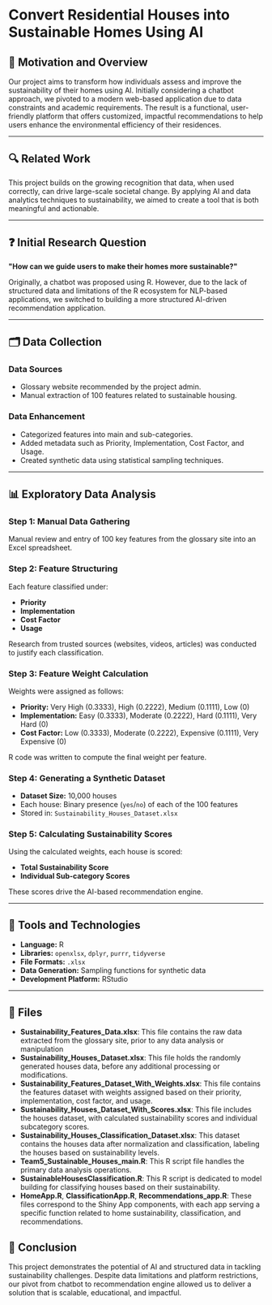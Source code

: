 # Convert Residential Houses into Sustainable Homes Using AI

## 🧠 Motivation and Overview

Our project aims to transform how individuals assess and improve the sustainability of their homes using AI. Initially considering a chatbot approach, we pivoted to a modern web-based application due to data constraints and academic requirements. The result is a functional, user-friendly platform that offers customized, impactful recommendations to help users enhance the environmental efficiency of their residences.

---

## 🔍 Related Work

This project builds on the growing recognition that data, when used correctly, can drive large-scale societal change. By applying AI and data analytics techniques to sustainability, we aimed to create a tool that is both meaningful and actionable.

---

## ❓ Initial Research Question

**"How can we guide users to make their homes more sustainable?"**

Originally, a chatbot was proposed using R. However, due to the lack of structured data and limitations of the R ecosystem for NLP-based applications, we switched to building a more structured AI-driven recommendation application.

---

## 🗂️ Data Collection

### Data Sources
- Glossary website recommended by the project admin.
- Manual extraction of 100 features related to sustainable housing.

### Data Enhancement
- Categorized features into main and sub-categories.
- Added metadata such as Priority, Implementation, Cost Factor, and Usage.
- Created synthetic data using statistical sampling techniques.

---

## 📊 Exploratory Data Analysis

### Step 1: Manual Data Gathering
Manual review and entry of 100 key features from the glossary site into an Excel spreadsheet.

### Step 2: Feature Structuring
Each feature classified under:
- **Priority**
- **Implementation**
- **Cost Factor**
- **Usage**

Research from trusted sources (websites, videos, articles) was conducted to justify each classification.

### Step 3: Feature Weight Calculation

Weights were assigned as follows:
- **Priority:** Very High (0.3333), High (0.2222), Medium (0.1111), Low (0)
- **Implementation:** Easy (0.3333), Moderate (0.2222), Hard (0.1111), Very Hard (0)
- **Cost Factor:** Low (0.3333), Moderate (0.2222), Expensive (0.1111), Very Expensive (0)

R code was written to compute the final weight per feature.

### Step 4: Generating a Synthetic Dataset

- **Dataset Size:** 10,000 houses
- Each house: Binary presence (`yes`/`no`) of each of the 100 features
- Stored in: `Sustainability_Houses_Dataset.xlsx`

### Step 5: Calculating Sustainability Scores

Using the calculated weights, each house is scored:
- **Total Sustainability Score**
- **Individual Sub-category Scores**

These scores drive the AI-based recommendation engine.

---

## 🧾 Tools and Technologies

- **Language:** R
- **Libraries:** `openxlsx`, `dplyr`, `purrr`, `tidyverse`
- **File Formats:** `.xlsx`
- **Data Generation:** Sampling functions for synthetic data
- **Development Platform:** RStudio

---

## 📁 Files
  - **Sustainability\_Features\_Data.xlsx**: This file contains the raw data extracted from the glossary site, prior to any data analysis or manipulation
  - **Sustainability\_Houses\_Dataset.xlsx**: This file holds the randomly generated houses data, before any additional processing or modifications.
  - **Sustainability\_Features\_Dataset\_With\_Weights.xlsx**: This file contains the features dataset with weights assigned based on their priority, implementation, cost factor, and usage.
  - **Sustainability\_Houses\_Dataset\_With\_Scores.xlsx**: This file includes the houses dataset, with calculated sustainability scores and individual subcategory scores.
  - **Sustainability\_Houses\_Classification\_Dataset.xlsx**: This dataset contains the houses data after normalization and classification, labeling the houses based on sustainability levels.
  - **Team5\_Sustainable\_Houses\_main.R**: This R script file handles the primary data analysis operations.
  - **SustainableHousesClassification.R**: This R script is dedicated to model building for classifying houses based on their sustainability.
  - **HomeApp.R**, **ClassificationApp.R**, **Recommendations\_app.R**: These files correspond to the Shiny App components, with each app serving a specific function related to home sustainability, classification, and recommendations.


## 🏁 Conclusion
This project demonstrates the potential of AI and structured data in tackling sustainability challenges. Despite data limitations and platform restrictions, our pivot from chatbot to recommendation engine allowed us to deliver a solution that is scalable, educational, and impactful.
